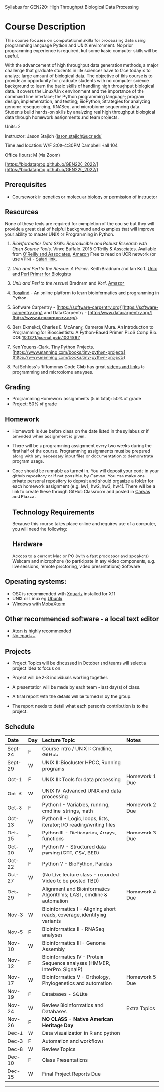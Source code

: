 Syllabus for GEN220: High Throughput Biological Data Processing

Course Description
==================

This course focuses on computational skills for processing data using
programming language Python and UNIX environment. No prior programming
experience is required, but some basic computer skills will be useful.

With the advancement of high throughput data generation methods, a
major challenge that graduate students in life sciences have to face
today is to analyze large amount of biological data. The objective of
this course is to provide an opportunity for graduate students with no
computer science background to learn the basic skills of handling high
throughput biological data. It covers the Linux/Unix environment and
the importance of the command line interface; the Python programming
language; program design, implementation, and testing; BioPython;
Strategies for analyzing genome resequencing, RNASeq, and microbiome sequencing data.
Students build hands-on skills by analyzing real high throughput
biological data through homework assignments and team projects.

Units: 3

Instructor: Jason Stajich (jason.stajich@ucr.edu)

Time and location: W/F 3:00-4:30PM  Campbell Hall 104

Office Hours: M (via Zoom)

[https://biodataprog.github.io/GEN220_2022/](https://biodataprog.github.io/GEN220_2022/)

Prerequisites
-------------

* Coursework in genetics or molecular biology or permission of instructor

Resources
---------

None of these texts are required for completion of the course but they
will provide a great deal of helpful background and examples that will
improve your ability to master UNIX or Programming in Python.

   1. _Bioinformatics Data Skills: Reproducible and Robust Research
      with Open Source Tools_. Vince Buffalo. 2015 O'Reilly &
      Associates. Available from [O'Reilly and Associates](http://shop.oreilly.com/product/0636920030157.do),
      [Amazon](http://amazon.com/Bioinformatics-Data-Skills-Reproducible-Research/dp/1449367372)
      Free to read on UCR network (or use VPN) - [Safari link](https://www.oreilly.com/library/view/bioinformatics-data-skills/9781449367480/).

   2. _Unix and Perl to the Rescue: A Primer_. Keith Bradnam and Ian
      Korf. [Unix and Perl Primer for Biologists](http://korflab.ucdavis.edu/unix_and_Perl/)

   3. _Unix and Perl to the rescue!_ Bradnam and
      Korf. [Amazon](https://www.amazon.com/gp/product/0521169828?tag=keithbradnamc-20)

   4. [Rosalind](http://rosalind.info/problems/locations/) - An online platform to learn bioinformatics and programming in Python.

   5. Software Carpentry -
      [https://software-carpentry.org/](https://software-carpentry.org/)
      and Data Carpentry - [http://www.datacarpentry.org/](http://www.datacarpentry.org/).

   6. Berk Ekmekci, Charles E. McAnany, Cameron Mura. An Introduction to Programming for Bioscientists: A Python-Based Primer. PLoS Comp Bio. DOI: [10.1371/journal.pcbi.1004867](https://doi.org/10.1371/journal.pcbi.1004867)

   7. Ken Youens-Clark. Tiny Python Projects. [https://www.manning.com/books/tiny-python-projects](https://www.manning.com/books/tiny-python-projects)

   8. Pat Schloss's Riffomonas Code Club has great [videos and links](https://riffomonas.org/code_club/) to programming and microbiome analyses.

Grading
-------

* Programming Homework assignments (5 in total): 50% of grade
* Project: 50% of grade

Homework
--------

* Homework is due before class on the date listed in the syllabus or if amended when assignment is given.

* There will be a programming assignment every two weeks during the first half of the course.
  Programming assignments must be prepared along with any necessary input files or documentation to demonstrate program usage.

* Code should be runnable as turned in. You will deposit your code in
  your github repository or if not possible, by Canvas. You can make
  one private personal repository to deposit and should organize a
  folder for each homework assignment (e.g. hw1, hw2, hw3, hw4). There will be a link to create these through GitHub Classroom and posted in [Canvas](https://elearn.ucr.edu/courses/17733/assignments/syllabus) and Piazza.

  Technology Requirements
  -----------------------
  Because this course takes place online and requires use of a computer, you will need the following:

  ## Hardware

  Access to a current Mac or PC (with a fast processor and speakers)
  Webcam and microphone (to participate in any video components, e.g. live sessions, remote proctoring, video presentations)
  Software

## Operating systems:
  * OSX is recommended with [Xquartz](https://www.xquartz.org/) installed for X11
  * UNIX or Linux eg [Ubuntu](https://ubuntu.com/)
  * Windows with [MobaXterm](https://mobaxterm.mobatek.net/)

## Other recommended software - a local text editor
 * [Atom](https://atom.io/) is highly recommended
* [Notepad++](https://notepad-plus-plus.org/downloads/)

Projects
--------

* Project Topics will be discussed in October and teams will select a project idea to focus on.

* Project will be 2-3 individuals working together.

* A presentation will be made by each team - last day(s) of class.

* A final report with the details will be turned in by the group.

* The report needs to detail what each person's contribution is to the
  project.

Schedule
--------

| Date	| Day |	Lecture Topic	|	Notes
| :------ | :---- | :---------------------- | :------------ |
| Sept-24 |	F	|	Course Intro / UNIX I: Cmdline, GitHub	|	|
| Sept-29	|	W	|	UNIX II: Biocluster HPCC, Running programs |	|
| Oct-1	|	F	|	UNIX III: Tools for data processing	| Homework 1 Due  |
| Oct-6	|	W	|	UNIX IV: Advanced UNIX and data processing	|	|
| Oct-8	|	F	|	Python I - Variables, running, cmdline, strings, math	| Homework 2 Due  |
| Oct-13	|	W	|	Python II - Logic, loops, lists, iterator; I/O reading/writing files	|	 |
| Oct-15	|	F	|	Python III - Dictionaries, Arrays, functions	|  Homework 3 Due  |
| Oct-20	|	W	|	Python IV - Structured data parsing (GFF, CSV, BED)	 |	|
| Oct-22	|	F	|	Python V - BioPython, Pandas | 	|
| Oct-27	|	W	|	(No Live lecture class - recorded Video to be posted TBD)	| |
| Oct-29	|	F	|	Alignment and Bioinformatics Algorithms; LAST, cmdline & automation	| Homework 4 Due |
| Nov-3	|	W	|	Bioinformatics I - Aligning short reads, coverage, identifying variants	|	|
| Nov-5 |	F	|	Bioinformatics II - RNASeq analyses	|	|
| Nov-10	|	W	|	Bioinformatics III - Genome Assembly	|  |
| Nov-12 |	F |	Bioinformatics IV - Protein Sequence analyses (HMMER, InterPro, SignalP)  |	|
| Nov-17 |	W |	Bioinformatics V - Orthology, Phylogenetics and automation | Homework 5 Due 	|
| Nov-19	|	F	|  Databases - SQLite |	|
| Nov-24 |	W |	Review Bioinformatics and Databases | Extra Topics	|
| Nov-26 |	F |	**NO CLASS - Native American Heritage Day** | 	|
| Dec-1	|	 W |  Data visualization in R and python | 	|
| Dec-3	|	F	| 	Automation and workflows|		|
| Dec-8	|	W | Review Topics |  |
| Dec-10	|	F | Class Presentations |  |
| Dec-15 | W | Final Project Reports Due | |

----------
